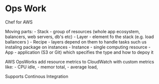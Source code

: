 # Ops Work

Chef for AWS

Moving parts:
    - Stack - group of resources (whole app ecosystem, balancers, web servers, db's etc)
    - Layer - element fo the stack (e.g. load ballancers )
    - Recipe - layers depend on them to handle tasks such us instaling package on instances
    - Instance - single computing resource
    - App - application (S3 or Git) which specifies the type and how to depoy it

AWS OpsWorks add resource metrics to CloudWatch with custom metrics like:
    - CPU idle,
    - memor total, 
    - average load,

Supports Continous Integration